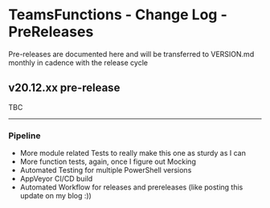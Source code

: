 ﻿# TeamsFunctions - Change Log - PreReleases

Pre-releases are documented here and will be transferred to VERSION.md monthly in cadence with the release cycle

## v20.12.xx pre-release

TBC

---------------------------------------------

### Pipeline

- More module related Tests to really make this one as sturdy as I can
- More function tests, again, once I figure out Mocking
- Automated Testing for multiple PowerShell versions
- AppVeyor CI/CD build
- Automated Workflow for releases and prereleases (like posting this update on my blog :))
